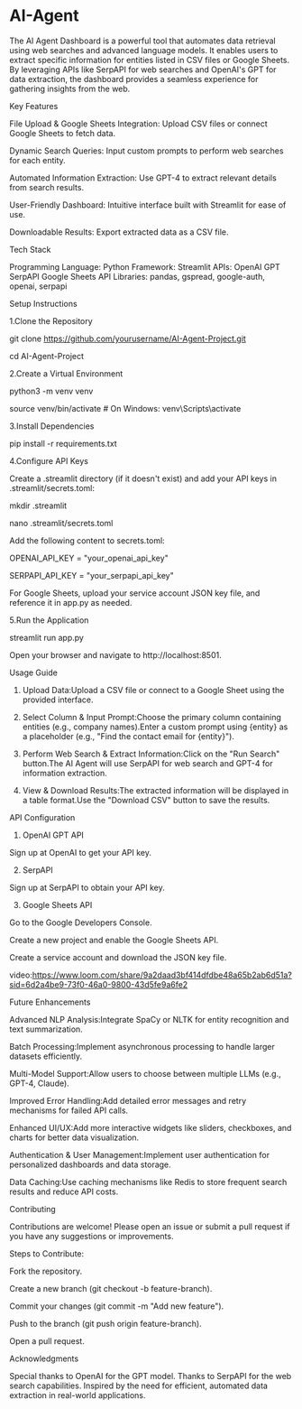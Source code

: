 # AI-Agent 
The AI Agent Dashboard is a powerful tool that automates data retrieval using web searches and advanced language models. It enables users to extract specific information for entities listed in CSV files or Google Sheets. By leveraging APIs like SerpAPI for web searches and OpenAI's GPT for data extraction, the dashboard provides a seamless experience for gathering insights from the web.


Key Features

File Upload & Google Sheets Integration: Upload CSV files or connect Google Sheets to fetch data.

Dynamic Search Queries: Input custom prompts to perform web searches for each entity.

Automated Information Extraction: Use GPT-4 to extract relevant details from search results.

User-Friendly Dashboard: Intuitive interface built with Streamlit for ease of use.

Downloadable Results: Export extracted data as a CSV file.


Tech Stack

Programming Language: Python
Framework: Streamlit
APIs:
OpenAI GPT
SerpAPI
Google Sheets API
Libraries: pandas, gspread, google-auth, openai, serpapi

Setup Instructions

 1.Clone the Repository
 
   git clone https://github.com/yourusername/AI-Agent-Project.git
   
   cd AI-Agent-Project
   
2.Create a Virtual Environment

  python3 -m venv venv
  
  source venv/bin/activate  # On Windows: venv\Scripts\activate
  
3.Install Dependencies

  pip install -r requirements.txt
  
4.Configure API Keys

  Create a .streamlit directory (if it doesn't exist) and add your API keys in .streamlit/secrets.toml:
  
  mkdir .streamlit
  
  nano .streamlit/secrets.toml
  
  Add the following content to secrets.toml:
  
  OPENAI_API_KEY = "your_openai_api_key"
  
  SERPAPI_API_KEY = "your_serpapi_api_key"
  
  For Google Sheets, upload your service account JSON key file, and reference it in app.py as needed.
  
5.Run the Application

  streamlit run app.py
  
  Open your browser and navigate to http://localhost:8501.

Usage Guide

1. Upload Data:Upload a CSV file or connect to a Google Sheet using the provided interface.
  
2. Select Column & Input Prompt:Choose the primary column containing entities (e.g., company names).Enter a custom prompt using {entity} as a placeholder (e.g., "Find the contact email for {entity}").
   
3. Perform Web Search & Extract Information:Click on the "Run Search" button.The AI Agent will use SerpAPI for web search and GPT-4 for information extraction.

4. View & Download Results:The extracted information will be displayed in a table format.Use the "Download CSV" button to save the results.


API Configuration

1. OpenAI GPT API

Sign up at OpenAI to get your API key.

2. SerpAPI

Sign up at SerpAPI to obtain your API key.

3. Google Sheets API

Go to the Google Developers Console.

Create a new project and enable the Google Sheets API.

Create a service account and download the JSON key file.

video:https://www.loom.com/share/9a2daad3bf414dfdbe48a65b2ab6d51a?sid=6d2a4be9-73f0-46a0-9800-43d5fe9a6fe2

Future Enhancements

Advanced NLP Analysis:Integrate SpaCy or NLTK for entity recognition and text summarization.

Batch Processing:Implement asynchronous processing to handle larger datasets efficiently.

Multi-Model Support:Allow users to choose between multiple LLMs (e.g., GPT-4, Claude).

Improved Error Handling:Add detailed error messages and retry mechanisms for failed API calls.

Enhanced UI/UX:Add more interactive widgets like sliders, checkboxes, and charts for better data visualization.

Authentication & User Management:Implement user authentication for personalized dashboards and data storage.

Data Caching:Use caching mechanisms like Redis to store frequent search results and reduce API costs.

Contributing

Contributions are welcome! Please open an issue or submit a pull request if you have any suggestions or improvements.

Steps to Contribute:

Fork the repository.

Create a new branch (git checkout -b feature-branch).

Commit your changes (git commit -m "Add new feature").

Push to the branch (git push origin feature-branch).

Open a pull request.

Acknowledgments

Special thanks to OpenAI for the GPT model.
Thanks to SerpAPI for the web search capabilities.
Inspired by the need for efficient, automated data extraction in real-world applications.
